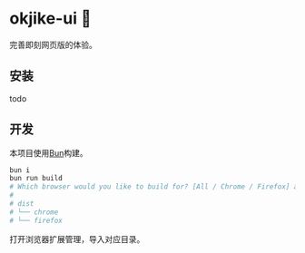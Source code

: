 # okjike-ui 🚧

完善即刻网页版的体验。

## 安装

todo

## 开发

本项目使用[Bun](https://bun.sh/)构建。

```bash
bun i
bun run build
# Which browser would you like to build for? [All / Chrome / Firefox] all
#
# dist
# └── chrome
# └── firefox
```

打开浏览器扩展管理，导入对应目录。
